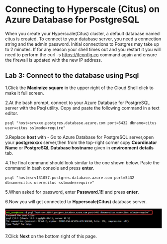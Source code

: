 # Connecting to Hyperscale (Citus) on Azure Database for PostgreSQL

When you create your Hyperscale(Citus) cluster, a default database named citus is created. To connect to your database server, you need a connection string and the admin password. Initial connections to Postgres may take up to 2 minutes. If for any reason your shell times out and you restart it you will need to perform the curl -s https://ifconfig.co command again and ensure the firewall is updated with the new IP address.

## **Lab 3: Connect to the database using Psql**

1.Click the **Maximize square** in the upper right of the Cloud Shell click to make it full screen.

2.At the bash prompt, connect to your Azure Database for PostgreSQL server with the Psql utility. Copy and paste the following command in a text editor.

```
psql "host=srvxxx.postgres.database.azure.com port=5432 dbname=citus user=citus sslmode=require" 
```

3.Replace **host** with - Go to Azure Database for PostgreSQL server,open your **postgrexxxx** server,then from the top-right corner copy **Coordinator Name** or **PostgreSQL Database hostname** given in **environment details** tab.

4.The final command should look similar to the one shown below. Paste the command in bash console and press **enter**.
```
psql "host=srv131057.postgres.database.azure.com port=5432 dbname=citus user=citus sslmode=require"
```

5.When asked for password, enter **Password.1!!** and press **enter**.

6.Now you will get connected to **Hyperscale(Citus)** database server.

   ![](Images/quey1.png)

7.Click **Next** on the bottom right of this page.
  
